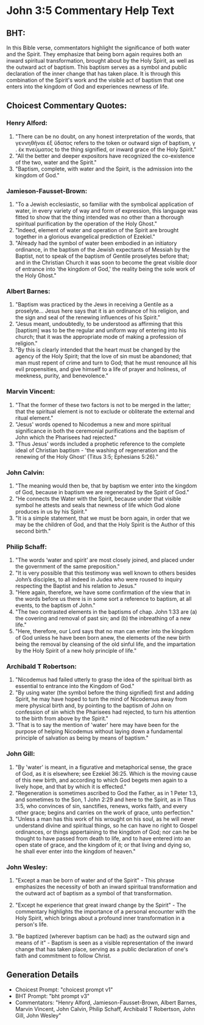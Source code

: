 # John 3:5 Commentary Help Text

## BHT:
In this Bible verse, commentators highlight the significance of both water and the Spirit. They emphasize that being born again requires both an inward spiritual transformation, brought about by the Holy Spirit, as well as the outward act of baptism. This baptism serves as a symbol and public declaration of the inner change that has taken place. It is through this combination of the Spirit's work and the visible act of baptism that one enters into the kingdom of God and experiences newness of life.

## Choicest Commentary Quotes:
### Henry Alford:
1. "There can be no doubt, on any honest interpretation of the words, that γεννηθῆναι ἐξ ὕδατος refers to the token or outward sign of baptism, γ . ἐκ πνεύματος to the thing signified, or inward grace of the Holy Spirit."
2. "All the better and deeper expositors have recognized the co-existence of the two, water and the Spirit."
3. "Baptism, complete, with water and the Spirit, is the admission into the kingdom of God."

### Jamieson-Fausset-Brown:
1. "To a Jewish ecclesiastic, so familiar with the symbolical application of water, in every variety of way and form of expression, this language was fitted to show that the thing intended was no other than a thorough spiritual purification by the operation of the Holy Ghost."
2. "Indeed, element of water and operation of the Spirit are brought together in a glorious evangelical prediction of Ezekiel."
3. "Already had the symbol of water been embodied in an initiatory ordinance, in the baptism of the Jewish expectants of Messiah by the Baptist, not to speak of the baptism of Gentile proselytes before that; and in the Christian Church it was soon to become the great visible door of entrance into 'the kingdom of God,' the reality being the sole work of the Holy Ghost."

### Albert Barnes:
1. "Baptism was practiced by the Jews in receiving a Gentile as a proselyte... Jesus here says that it is an ordinance of his religion, and the sign and seal of the renewing influences of his Spirit." 
2. "Jesus meant, undoubtedly, to be understood as affirming that this [baptism] was to be the regular and uniform way of entering into his church; that it was the appropriate mode of making a profession of religion." 
3. "By this is clearly intended that the heart must be changed by the agency of the Holy Spirit; that the love of sin must be abandoned; that man must repent of crime and turn to God; that he must renounce all his evil propensities, and give himself to a life of prayer and holiness, of meekness, purity, and benevolence."

### Marvin Vincent:
1. "That the former of these two factors is not to be merged in the latter; that the spiritual element is not to exclude or obliterate the external and ritual element." 
2. "Jesus' words opened to Nicodemus a new and more spiritual significance in both the ceremonial purifications and the baptism of John which the Pharisees had rejected."
3. "Thus Jesus' words included a prophetic reference to the complete ideal of Christian baptism - 'the washing of regeneration and the renewing of the Holy Ghost' (Titus 3:5; Ephesians 5:26)."

### John Calvin:
1. "The meaning would then be, that by baptism we enter into the kingdom of God, because in baptism we are regenerated by the Spirit of God."
2. "He connects the Water with the Spirit, because under that visible symbol he attests and seals that newness of life which God alone produces in us by his Spirit."
3. "It is a simple statement, that we must be born again, in order that we may be the children of God, and that the Holy Spirit is the Author of this second birth."

### Philip Schaff:
1) "The words ‘water and spirit’ are most closely joined, and placed under the government of the same preposition."
2) "It is very possible that this testimony was well known to others besides John’s disciples, to all indeed in Judea who were roused to inquiry respecting the Baptist and his relation to Jesus."
3) "Here again, therefore, we have some confirmation of the view that in the words before us there is in some sort a reference to baptism, at all events, to the baptism of John."
4) "The two contrasted elements in the baptisms of chap. John 1:33 are (a) the covering and removal of past sin; and (b) the inbreathing of a new life."
5) "Here, therefore, our Lord says that no man can enter into the kingdom of God unless he have been born anew, the elements of the new birth being the removal by cleansing of the old sinful life, and the impartation by the Holy Spirit of a new holy principle of life."

### Archibald T Robertson:
1. "Nicodemus had failed utterly to grasp the idea of the spiritual birth as essential to entrance into the Kingdom of God."
2. "By using water (the symbol before the thing signified) first and adding Spirit, he may have hoped to turn the mind of Nicodemus away from mere physical birth and, by pointing to the baptism of John on confession of sin which the Pharisees had rejected, to turn his attention to the birth from above by the Spirit."
3. "That is to say the mention of 'water' here may have been for the purpose of helping Nicodemus without laying down a fundamental principle of salvation as being by means of baptism."

### John Gill:
1. "By 'water' is meant, in a figurative and metaphorical sense, the grace of God, as it is elsewhere; see Ezekiel 36:25. Which is the moving cause of this new birth, and according to which God begets men again to a lively hope, and that by which it is effected."
2. "Regeneration is sometimes ascribed to God the Father, as in 1 Peter 1:3, and sometimes to the Son, 1 John 2:29 and here to the Spirit, as in Titus 3:5, who convinces of sin, sanctifies, renews, works faith, and every other grace; begins and carries on the work of grace, unto perfection."
3. "Unless a man has this work of his wrought on his soul, as he will never understand divine and spiritual things, so he can have no right to Gospel ordinances, or things appertaining to the kingdom of God; nor can he be thought to have passed from death to life, and to have entered into an open state of grace, and the kingdom of it; or that living and dying so, he shall ever enter into the kingdom of heaven."

### John Wesley:
1. "Except a man be born of water and of the Spirit" - This phrase emphasizes the necessity of both an inward spiritual transformation and the outward act of baptism as a symbol of that transformation.

2. "Except he experience that great inward change by the Spirit" - The commentary highlights the importance of a personal encounter with the Holy Spirit, which brings about a profound inner transformation in a person's life.

3. "Be baptized (wherever baptism can be had) as the outward sign and means of it" - Baptism is seen as a visible representation of the inward change that has taken place, serving as a public declaration of one's faith and commitment to follow Christ.


## Generation Details
- Choicest Prompt: "choicest prompt v1"
- BHT Prompt: "bht prompt v3"
- Commentators: "Henry Alford, Jamieson-Fausset-Brown, Albert Barnes, Marvin Vincent, John Calvin, Philip Schaff, Archibald T Robertson, John Gill, John Wesley"
